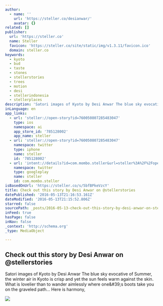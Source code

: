 ```yaml
---
author:
  - name: ''
    url: 'https://steller.co/desianwar/'
    avatar: {}
related: []
publisher:
  url: 'https://steller.co'
  name: Steller
  favicon: 'https://steller.co/site/static/img/v1.3.11/favicon.ico'
  domain: steller.co
keywords:
  - kyoto
  - bud
  - taste
  - stones
  - stellerstories
  - trees
  - motion
  - desi
  - stellerindonesia
  - stellerplaces
description: 'Satori images of Kyoto by Desi Anwar The blue sky evocative of Summer, the winter air in Kyoto is crisp and yet the sun feels warm against the skin. What is lovelier than to wander aimlessly where one&#39;s boots take you on the graveled path... Here is harmony,'
inLanguage: en
app_links:
  - url: 'steller://open-story?id=760050807285483047'
    type: ios
    namespace: ai
    app_store_id: '785128002'
    app_name: steller
  - url: 'steller://open-story?id=760050807285483047'
    namespace: twitter
    type: iphone
    name: steller
    id: '785128002'
  - url: 'intent://details?id=com.mombo.steller&url=steller%3A%2F%2Fopen-story%3Fid%3D760050807285483047#Intent;scheme=market;action=android.intent.action.VIEW;package=com.android.vending;end'
    namespace: twitter
    type: googleplay
    name: steller
    id: com.mombo.steller
isBasedOnUrl: 'https://steller.co/s/5bfBPkeVzcY'
title: Check out this story by Desi Anwar on @stellerstories
datePublished: '2016-05-13T21:16:53.161Z'
dateModified: '2016-05-13T21:15:52.806Z'
starred: false
sourcePath: _posts/2016-05-13-check-out-this-story-by-desi-anwar-on-stellerstories.md
inFeed: true
hasPage: false
inNav: false
_context: 'http://schema.org'
_type: MediaObject

---
```

<article style=""><h1>Check out this story by Desi Anwar on @stellerstories</h1><p>Satori images of Kyoto by Desi Anwar The blue sky evocative of Summer, the winter air in Kyoto is crisp and yet the sun feels warm against the skin. What is lovelier than to wander aimlessly where one&amp;#39;s boots take you on the graveled path... Here is harmony,</p><img src="https://steller.co/stories/760050807285483047/cover?size=landscape&amp;rev=5" /></article>